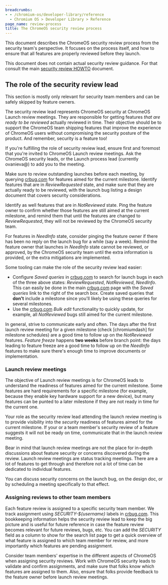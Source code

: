 ```yaml
---
breadcrumbs:
- - /chromium-os/developer-library/reference
  - Chromium OS > Developer Library > Reference
page_name: review-process
title: The ChromeOS security review process
---
```


This document describes the ChromeOS security review process from the security
team's perspective. It focuses on the process itself, and how to ensure that all
features are properly reviewed before they launch.

This document does not contain actual security review guidance. For that consult
the main [security review HOWTO] document.

## The role of the security review lead

This section is mostly only relevant for security team members and can be safely
skipped by feature owners.

The security review lead represents ChromeOS security at ChromeOS Launch
review meetings. They are responsible for getting features *that are ready to be
reviewed* actually reviewed in time. Their objective should be to support the
ChromeOS team shipping features that improve the experience of ChromeOS users
without compromising the security posture of the product. And remember, security
is a feature too!

If you're fulfilling the role of security review lead, ensure first and
foremost that you're invited to ChromeOS Launch review meetings. Ask the
ChromeOS security leads, or the Launch process lead (currently ovanieva@) to add
you to the meeting.

Make sure to review outstanding launches before each meeting, by querying
[crbug.com] for features aimed for the
current milestone. Identify features that are in *ReviewRequested* state, and
make sure that they are actually ready to be reviewed, with the launch bug
listing a design document that covers security considerations.

Identify as well features that are in *NotReviewed* state. Ping the feature
owner to confirm whether those features are still aimed at the current
milestone, and remind them that until the features are changed to
*ReviewRequested*, they will not be reviewed by the ChromeOS security team.

For features in *NeedInfo* state, consider pinging the feature owner if there
has been no reply on the launch bug for a while (say a week). Remind the feature
owner that launches in *NeedInfo* state cannot be reviewed, or approved, by the
ChromeOS security team until the extra information is provided, or the extra
mitigations are implemented.

Some tooling can make the role of the security review lead easier:

*   Configure *Saved queries* in [crbug.com] to search for launch bugs in each
    of the three above states: *ReviewRequested*, *NotReviewed*, *NeedInfo*.
    This can easily be done in the main [crbug.com] page with the *Saved
    queries* link to the right of the search box. Create saved queries that
    **don't** include a milestone since you'll likely be using these queries for
    several milestones.
*   Use the [crbug.com] *Bulk edit* functionality to quickly update, for
    example, all *NotReviewed* bugs still aimed for the current milestone.

In general, strive to communicate early and often. The days after the first
launch review meeting for a given milestone (check [chromiumdash] for milestone
schedules) are a good time to follow up on the *NotReviewed* features. *Feature
freeze* happens **two weeks** before branch point: the days leading to feature
freeze are a good time to follow up on the *NeedInfo* features to make sure
there's enough time to improve documents or implementation.

### Launch review meetings

The objective of Launch review meetings is for ChromeOS leads to understand the
readiness of features aimed for the current milestone. Some features are hard
requirements for a specific milestone (for example, because they enable key
hardware support for a new device), but many features can be punted to a later
milestone if they are not ready in time for the current one.

Your role as the security review lead attending the launch review meeting is to
provide visibility into the *security* readiness of features aimed for the
current milestone. If your or a team member's security review of a feature
suggests it will not be ready on time, communicate that in the launch review
meeting.

Bear in mind that launch review meetings are not the place for in-depth
discussions about feature security or concerns discovered during the review.
Launch review meetings are status tracking meetings. There are a lot of features
to get through and therefore not a lot of time can be dedicated to individual
features.

You can discuss security concerns on the launch bug, on the design doc, or by
scheduling a meeting specifically to that effect.

### Assigning reviews to other team members

Each feature review is assigned to a specific security team member. We track
assignment using *SECURITY-${username}* labels in [crbug.com]. This bookkeeping
information helps the security review lead to keep the big picture and is useful
for future reference in case the feature review becomes relevant for future
reviews, bugs, etc. You can add the *SECURITY* field as a column to show for the
search list page to get a quick overview of what feature is assigned to which
team member for review, and more importantly which features are pending
assignment.

Consider team members' expertise in the different aspects of ChromeOS when
assigning security reviews. Work with ChromeOS security leads to validate and
confirm assignments, and make sure that folks know which features are assigned
to them. Also, ensure that folks provide feedback to the feature owner before
launch review meetings.

[crbug.com]: https://crbug.com
[security review HOWTO]: /chromium-os/developer-library/guides/security/security-review-howto/
